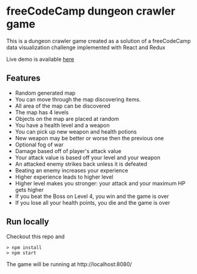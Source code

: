 # freeCodeCamp dungeon crawler game
This is a dungeon crawler game created as a solution of a freeCodeCamp data visualization challenge implemented with React and Redux

Live demo is available [here](http://codepen.io/dzsobacsi/full/xOWRby/)

## Features
* Random generated map
* You can move through the map discovering items.
* All area of the map can be discovered
* The map has 4 levels
* Objects on the map are placed at random
* You have a health level and a weapon
* You can pick up new weapon and health potions
* New weapon may be better or worse then the previous one
* Optional fog of war
* Damage based off of player's attack value
* Your attack value is based off your level and your weapon
* An attacked enemy strikes back unless it is defeated
* Beating an enemy increases your experience
* Higher experience leads to higher level
* Higher level makes you stronger: your attack and your maximum HP gets higher
* If you beat the Boss on Level 4, you win and the game is over
* If you lose all your health points, you die and the game is over

## Run locally
Checkout this repo and
```
> npm install
> npm start
```
The game will be running at http://localhost:8080/
